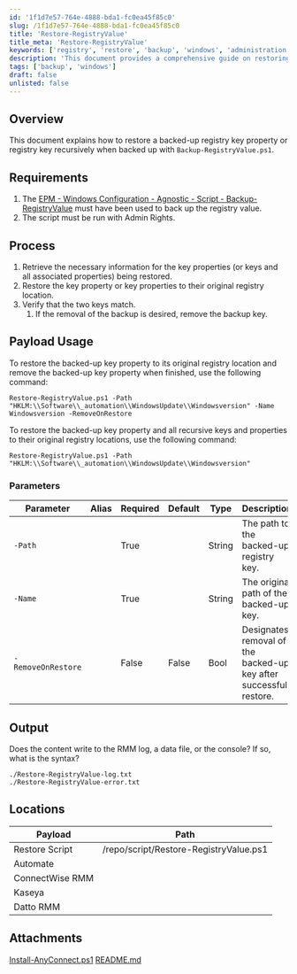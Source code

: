 ```yaml
---
id: '1f1d7e57-764e-4888-bda1-fc0ea45f85c0'
slug: /1f1d7e57-764e-4888-bda1-fc0ea45f85c0
title: 'Restore-RegistryValue'
title_meta: 'Restore-RegistryValue'
keywords: ['registry', 'restore', 'backup', 'windows', 'administration']
description: 'This document provides a comprehensive guide on restoring backed up registry key properties or keys recursively using the Restore-RegistryValue.ps1 script. It outlines the requirements, process, parameters, and output associated with the script, ensuring users can effectively restore their registry settings.'
tags: ['backup', 'windows']
draft: false
unlisted: false
---
```


## Overview

This document explains how to restore a backed-up registry key property or registry key recursively when backed up with `Backup-RegistryValue.ps1`.

## Requirements

1. The [EPM - Windows Configuration - Agnostic - Script - Backup-RegistryValue](/docs/2e38bff4-a727-4c7e-8c3b-ccf8eee85891) must have been used to back up the registry value.
2. The script must be run with Admin Rights.

## Process

1. Retrieve the necessary information for the key properties (or keys and all associated properties) being restored.
2. Restore the key property or key properties to their original registry location.
3. Verify that the two keys match.
   1. If the removal of the backup is desired, remove the backup key.

## Payload Usage

To restore the backed-up key property to its original registry location and remove the backed-up key property when finished, use the following command:

```
Restore-RegistryValue.ps1 -Path "HKLM:\\Software\\_automation\\WindowsUpdate\\Windowsversion" -Name Windowsversion -RemoveOnRestore
```

To restore the backed-up key property and all recursive keys and properties to their original registry locations, use the following command:

```
Restore-RegistryValue.ps1 -Path "HKLM:\\Software\\_automation\\WindowsUpdate\\Windowsversion"
```

### Parameters

| Parameter                | Alias | Required | Default | Type   | Description                                     |
|--------------------------|-------|----------|---------|--------|-------------------------------------------------|
| `-Path`                  |       | True     |         | String | The path to the backed-up registry key.         |
| `-Name`                  |       | True     |         | String | The original path of the backed-up key.         |
| `-RemoveOnRestore`      |       | False    | False   | Bool   | Designates removal of the backed-up key after successful restore. |

## Output

Does the content write to the RMM log, a data file, or the console? If so, what is the syntax?

```
./Restore-RegistryValue-log.txt
./Restore-RegistryValue-error.txt
```

## Locations

| Payload                              | Path                                      |
|--------------------------------------|-------------------------------------------|
| Restore Script                       | /repo/script/Restore-RegistryValue.ps1   |
| Automate                             |                                           |
| ConnectWise RMM                      |                                           |
| Kaseya                               |                                           |
| Datto RMM                            |                                           |
## Attachments
[Install-AnyConnect.ps1](<../../static/attachments/itg/10441516/Install-AnyConnect.ps1>)
[README.md](/docs)
